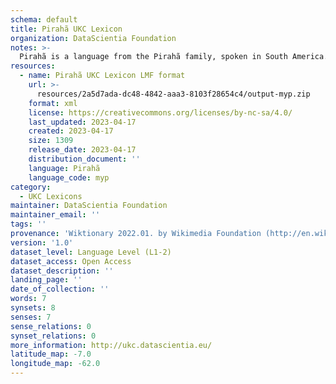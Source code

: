 ```yaml
---
schema: default
title: Pirahã UKC Lexicon
organization: DataScientia Foundation
notes: >-
  Pirahã is a language from the Pirahã family, spoken in South America. The UKC Lexicon of Pirahã is represented as a lexico-semantic network. It consists of words, word senses, synsets, as well as sense-level and synset-level relationships.
resources:
  - name: Pirahã UKC Lexicon LMF format
    url: >-
      resources/2a5d7ada-dc48-4842-aaa3-8103f28654c4/output-myp.zip
    format: xml
    license: https://creativecommons.org/licenses/by-nc-sa/4.0/
    last_updated: 2023-04-17
    created: 2023-04-17
    size: 1309
    release_date: 2023-04-17
    distribution_document: ''
    language: Pirahã
    language_code: myp
category:
  - UKC Lexicons
maintainer: DataScientia Foundation
maintainer_email: ''
tags: ''
provenance: 'Wiktionary 2022.01. by Wikimedia Foundation (http://en.wiktionary.org); Princeton WordNet 2.1 by Princeton University (https://wordnet.princeton.edu)'
version: '1.0'
dataset_level: Language Level (L1-2)
dataset_access: Open Access
dataset_description: ''
landing_page: ''
date_of_collection: ''
words: 7
synsets: 8
senses: 7
sense_relations: 0
synset_relations: 0
more_information: http://ukc.datascientia.eu/
latitude_map: -7.0
longitude_map: -62.0
---
```

